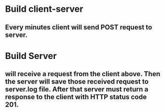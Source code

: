 # Build client-server
## Every minutes client will send POST request to server.

# Build Server 
## will receive a request from the client above. Then the server will save those received request to server.log file. After that server must return a response to the client with HTTP status code 201.